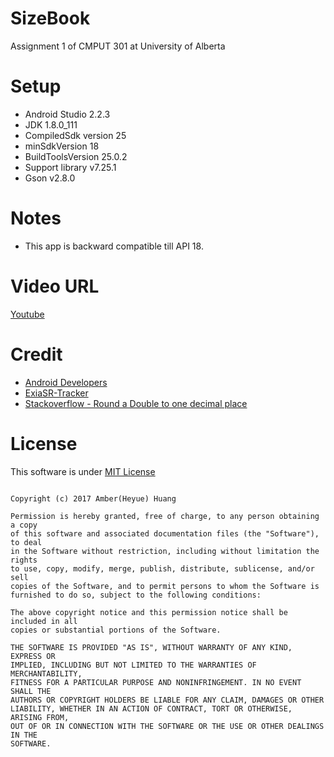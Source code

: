 # SizeBook
Assignment 1 of CMPUT 301 at University of Alberta

# Setup
- Android Studio 2.2.3
- JDK 1.8.0_111
- CompiledSdk version 25
- minSdkVersion 18
- BuildToolsVersion 25.0.2
- Support library v7.25.1
- Gson v2.8.0

# Notes
- This app is backward compatible till API 18.

# Video URL
[Youtube](https://www.youtube.com/watch?v=LHoTSgj_4qg)

# Credit
- [Android Developers](https://developer.android.com/index.html)
- [ExiaSR-Tracker](https://github.com/ExiaSR/HabitTracker)
- [Stackoverflow - Round a Double to one decimal place](http://stackoverflow.com/questions/15193739/how-do-i-round-a-double-to-one-decimal-place)

# License
This software is under [MIT License](https://opensource.org/licenses/MIT)
```

Copyright (c) 2017 Amber(Heyue) Huang

Permission is hereby granted, free of charge, to any person obtaining a copy
of this software and associated documentation files (the "Software"), to deal
in the Software without restriction, including without limitation the rights
to use, copy, modify, merge, publish, distribute, sublicense, and/or sell
copies of the Software, and to permit persons to whom the Software is
furnished to do so, subject to the following conditions:

The above copyright notice and this permission notice shall be included in all
copies or substantial portions of the Software.

THE SOFTWARE IS PROVIDED "AS IS", WITHOUT WARRANTY OF ANY KIND, EXPRESS OR
IMPLIED, INCLUDING BUT NOT LIMITED TO THE WARRANTIES OF MERCHANTABILITY,
FITNESS FOR A PARTICULAR PURPOSE AND NONINFRINGEMENT. IN NO EVENT SHALL THE
AUTHORS OR COPYRIGHT HOLDERS BE LIABLE FOR ANY CLAIM, DAMAGES OR OTHER
LIABILITY, WHETHER IN AN ACTION OF CONTRACT, TORT OR OTHERWISE, ARISING FROM,
OUT OF OR IN CONNECTION WITH THE SOFTWARE OR THE USE OR OTHER DEALINGS IN THE
SOFTWARE.

```
